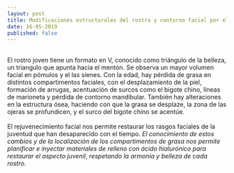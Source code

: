 ```yaml
---
layout: post
title: Modificaciones estructurales del rostro y contorno facial por el envejecimiento
date: 16-05-2019
published: false
---
```

\
 El rostro joven tiene  un formato en V, conocido como triángulo de la belleza, un triangulo que apunta hacia el mentón. Se observa un mayor volumen facial en pómulos y el las sienes. Con la edad, hay pérdida de grasa en distintos compartimentos faciales, con el desplazamiento de la piel, formación de arrugas, acentuación de surcos como el bigote chino, líneas de marioneta y pérdida de contorno mandibular.  También hay alteraciones en la estructura ósea, haciendo con que la grasa se desplaze, la zona de las ojeras se profundicen, y el surco del bigote chino se acentúe.\
\
El rejuvenecimiento facial nos permite restaurar los rasgos faciales de la juventud que han desaparecido con el tiempo. *El conocimiento de estos cambios y de la localización de los compartimentos de grasa nos permite planificar e inyectar materiales de relleno con ácido hialurónico para restaurar el aspecto juvenil*, *respetando la armonía y belleza de cada rostro*.